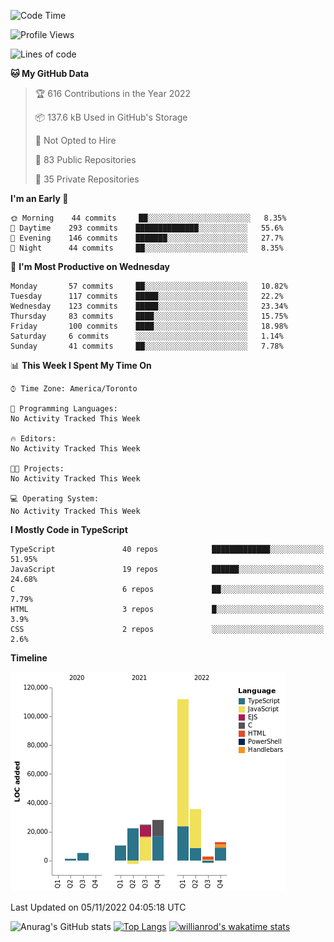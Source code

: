 <!--START_SECTION:waka-->
![Code Time](http://img.shields.io/badge/Code%20Time-293%20hrs%2050%20mins-blue)

![Profile Views](http://img.shields.io/badge/Profile%20Views-0-blue)

![Lines of code](https://img.shields.io/badge/From%20Hello%20World%20I%27ve%20Written-252%20Thousand%20lines%20of%20code-blue)

**🐱 My GitHub Data** 

> 🏆 616 Contributions in the Year 2022
 > 
> 📦 137.6 kB Used in GitHub's Storage 
 > 
> 🚫 Not Opted to Hire
 > 
> 📜 83 Public Repositories 
 > 
> 🔑 35 Private Repositories  
 > 
**I'm an Early 🐤** 

```text
🌞 Morning    44 commits     ██░░░░░░░░░░░░░░░░░░░░░░░   8.35% 
🌆 Daytime    293 commits    ██████████████░░░░░░░░░░░   55.6% 
🌃 Evening    146 commits    ███████░░░░░░░░░░░░░░░░░░   27.7% 
🌙 Night      44 commits     ██░░░░░░░░░░░░░░░░░░░░░░░   8.35%

```
📅 **I'm Most Productive on Wednesday** 

```text
Monday       57 commits     ██░░░░░░░░░░░░░░░░░░░░░░░   10.82% 
Tuesday      117 commits    █████░░░░░░░░░░░░░░░░░░░░   22.2% 
Wednesday    123 commits    █████░░░░░░░░░░░░░░░░░░░░   23.34% 
Thursday     83 commits     ████░░░░░░░░░░░░░░░░░░░░░   15.75% 
Friday       100 commits    ████░░░░░░░░░░░░░░░░░░░░░   18.98% 
Saturday     6 commits      ░░░░░░░░░░░░░░░░░░░░░░░░░   1.14% 
Sunday       41 commits     ██░░░░░░░░░░░░░░░░░░░░░░░   7.78%

```


📊 **This Week I Spent My Time On** 

```text
⌚︎ Time Zone: America/Toronto

💬 Programming Languages: 
No Activity Tracked This Week

🔥 Editors: 
No Activity Tracked This Week

🐱‍💻 Projects: 
No Activity Tracked This Week

💻 Operating System: 
No Activity Tracked This Week

```

**I Mostly Code in TypeScript** 

```text
TypeScript               40 repos            █████████████░░░░░░░░░░░░   51.95% 
JavaScript               19 repos            ██████░░░░░░░░░░░░░░░░░░░   24.68% 
C                        6 repos             ██░░░░░░░░░░░░░░░░░░░░░░░   7.79% 
HTML                     3 repos             █░░░░░░░░░░░░░░░░░░░░░░░░   3.9% 
CSS                      2 repos             ░░░░░░░░░░░░░░░░░░░░░░░░░   2.6%

```


**Timeline**

![Chart not found](https://raw.githubusercontent.com/wise-introvert/wise-introvert/master/charts/bar_graph.png) 


 Last Updated on 05/11/2022 04:05:18 UTC
<!--END_SECTION:waka-->

![Anurag's GitHub stats](https://github-readme-stats.vercel.app/api?username=wise-introvert&count_private=true&show_icons=true)
[![Top Langs](https://github-readme-stats.vercel.app/api/top-langs/?username=wise-introvert&langs_count=10)](https://github.com/anuraghazra/github-readme-stats)
[![willianrod's wakatime stats](https://github-readme-stats.vercel.app/api/wakatime?username=wiseintrovert)](https://github.com/anuraghazra/github-readme-stats)
